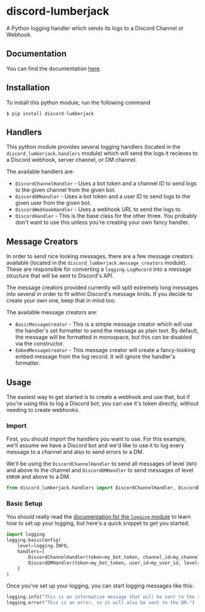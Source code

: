# discord-lumberjack

A Python logging handler which sends its logs to a Discord Channel or Webhook.

## Documentation

You can find the documentation [here](https://abrahammurciano.github.io/discord-lumberjack/discord_lumberjack/).

## Installation

To install this python module, run the following command

```
$ pip install discord-lumberjack
```

<!-- handlers_start -->

## Handlers

This python module provides several logging handlers (located in the `discord_lumberjack.handlers` module) which will send the logs it recieves to a Discord webhook, server channel, or DM channel.

The available handlers are:

-   `DiscordChannelHandler` - Uses a bot token and a channel ID to send logs to the given channel from the given bot.
-   `DiscordDMHandler` - Uses a bot token and a user ID to send logs to the given user from the given bot.
-   `DiscordWebhookHandler` - Uses a webhook URL to send the logs to.
-   `DiscordHandler` - This is the base class for the other three. You probably don't want to use this unless you're creating your own fancy handler.

<!-- handlers_end -->
<!-- message_creators_start -->

## Message Creators

In order to send nice looking messages, there are a few message creators available (located in the `discord_lumberjack.message_creators` module). These are responsible for converting a `logging.LogRecord` into a message structure that will be sent to Discord's API.

The message creators provided currently will split extremely long messages into several in order to fit within Discord's message limits. If you decide to create your own one, keep that in mind too.

The available message creators are:

-   `BasicMessageCreator` - This is a simple message creator which will use the handler's set formatter to send the message as plain text. By default, the message will be formatted in monospace, but this can be disabled via the constructor.
-   `EmbedMessageCreator` - This message creator will create a fancy-looking embed message from the log record. It will ignore the handler's formatter.

<!-- message_creators_end -->

## Usage

The easiest way to get started is to create a webhook and use that, but if you're using this to log a Discord bot, you can use it's token directly, without needing to create webhooks.

### Import

First, you should import the handlers you want to use. For this example, we'll assume we have a Discord bot and we'd like to use it to log every message to a channel and also to send errors to a DM.

We'll be using the `DiscordChannelHandler` to send all messages of level `INFO` and above to the channel and `DiscordDMHandler` to send messages of level `ERROR` and above to a DM.

```py
from discord_lumberjack.handlers import DiscordChannelHandler, DiscordDMHandler
```

### Basic Setup

You should really read the [documentation for the `logging` module](https://docs.python.org/3/howto/logging.html#logging-basic-tutorial) to learn how to set up your logging, but here's a quick snippet to get you started.

```py
import logging
logging.basicConfig(
	level=logging.INFO,
	handlers=[
		DiscordChannelHandler(token=my_bot_token, channel_id=my_channel_id),
		DiscordDMHandler(token=my_bot_token, user_id=my_user_id, level=logging.ERROR),
	]
)
```

Once you've set up your logging, you can start logging messages like this:

```py
logging.info("This is an informative message that will be sent to the channel.")
logging.error("This is an error, so it will also be sent to the DM.")
```
